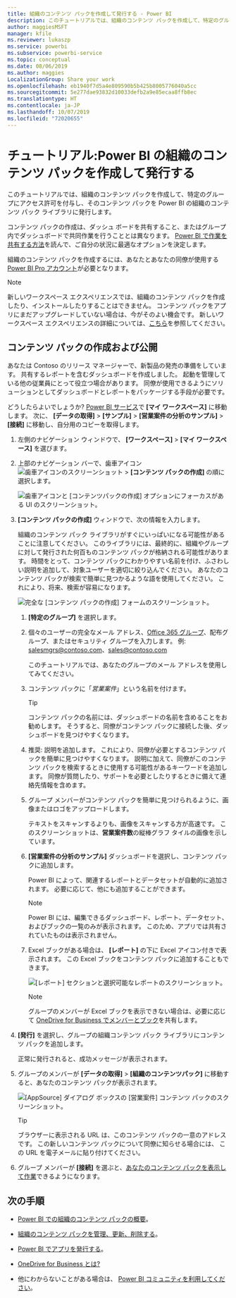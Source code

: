 ```yaml
---
title: 組織のコンテンツ パックを作成して発行する - Power BI
description: このチュートリアルでは、組織のコンテンツ パックを作成して、特定のグループにアクセスを制限し、そのコンテンツ パックを Power BI の組織のコンテンツ パック ライブラリに発行します。
author: maggiesMSFT
manager: kfile
ms.reviewer: lukaszp
ms.service: powerbi
ms.subservice: powerbi-service
ms.topic: conceptual
ms.date: 08/06/2019
ms.author: maggies
LocalizationGroup: Share your work
ms.openlocfilehash: eb1940f7d5a4e809590b5b425b8005776040a5cc
ms.sourcegitcommit: 5e277dae93832d10033defb2a9e85ecaa8ffb8ec
ms.translationtype: HT
ms.contentlocale: ja-JP
ms.lasthandoff: 10/07/2019
ms.locfileid: "72020655"
---
```

# <a name="tutorial-create-and-publish-a-power-bi-organizational-content-pack"></a>チュートリアル:Power BI の組織のコンテンツ パックを作成して発行する

このチュートリアルでは、組織のコンテンツ パックを作成して、特定のグループにアクセス許可を付与し、そのコンテンツ パックを Power BI の組織のコンテンツ パック ライブラリに発行します。

コンテンツ パックの作成は、ダッシュ ボードを共有すること、またはグループ内でダッシュボードで共同作業を行うこととは異なります。 [Power BI で作業を共有する方法](service-how-to-collaborate-distribute-dashboards-reports.md)を読んで、ご自分の状況に最適なオプションを決定します。

組織のコンテンツ パックを作成するには、あなたとあなたの同僚が使用する [Power BI Pro アカウント](https://powerbi.microsoft.com/pricing)が必要となります。

> [!NOTE]
> 新しいワークスペース エクスペリエンスでは、組織のコンテンツ パックを作成したり、インストールしたりすることはできません。 コンテンツ パックをアプリにまだアップグレードしていない場合は、今がそのよい機会です。 新しいワークスペース エクスペリエンスの詳細については、[こちら](service-create-the-new-workspaces.md)を参照してください。

## <a name="create-and-publish-a-content-pack"></a>コンテンツ パックの作成および公開

あなたは Contoso のリリース マネージャーで、新製品の発売の準備をしています。  共有するレポートを含むダッシュボードを作成しました。 起動を管理している他の従業員にとって役立つ場合があります。 同僚が使用できるようにソリューションとしてダッシュボードとレポートをパッケージする手段が必要です。

どうしたらよいでしょうか? [Power BI サービス](https://powerbi.com)で **[マイ ワークスペース]** に移動します。 次に、 **[データの取得]**  >  **[サンプル]**  >  **[営業案件の分析のサンプル]**  >  **[接続]** に移動し、自分用のコピーを取得します。

1. 左側のナビゲーション ウィンドウで、 **[ワークスペース]**  >  **[マイ ワークスペース]** を選びます。

1. 上部のナビゲーション バーで、歯車アイコン ![歯車アイコンのスクリーンショット](media/service-organizational-content-pack-create-and-publish/cog.png) >  **[コンテンツ パックの作成]** の順に選択します。

   ![歯車アイコンと [コンテンツパックの作成] オプションにフォーカスがある UI のスクリーンショット。](media/service-organizational-content-pack-create-and-publish/pbi_create_contpk.png)

1. **[コンテンツ パックの作成]** ウィンドウで、次の情報を入力します。  

   組織のコンテンツ パック ライブラリがすぐにいっぱいになる可能性があることに注意してください。 このライブラリには、最終的に、組織やグループに対して発行された何百ものコンテンツ パックが格納される可能性があります。 時間をとって、コンテンツ パックにわかりやすい名前を付け、ふさわしい説明を追加して、対象ユーザーを適切に絞り込んでください。  あなたのコンテンツ パックが検索で簡単に見つかるような語を使用してください。 これにより、将来、検索が容易になります。

      ![完全な [コンテンツ パックの作成] フォームのスクリーンショット。](media/service-organizational-content-pack-create-and-publish/cpwindow.png)

    1. **[特定のグループ]** を選択します。

    1. 個々のユーザーの完全なメール アドレス、[Office 365 グループ](https://support.office.com/article/Create-a-group-in-Office-365-7124dc4c-1de9-40d4-b096-e8add19209e9)、配布グループ、またはセキュリティ グループを入力します。 例: salesmgrs@contoso.com、sales@contoso.com

        このチュートリアルでは、あなたのグループのメール アドレスを使用してみてください。

    1. コンテンツ パックに「*営業案件*」という名前を付けます。

        > [!TIP]
        > コンテンツ パックの名前には、ダッシュボードの名前を含めることをお勧めします。 そうすると、同僚がコンテンツ パックに接続した後、ダッシュボードを見つけやすくなります。

    1. 推奨: 説明を追加します。 これにより、同僚が必要とするコンテンツ パックを簡単に見つけやすくなります。 説明に加えて、同僚がこのコンテンツ パックを検索するときに使用する可能性があるキーワードを追加します。 同僚が質問したり、サポートを必要としたりするときに備えて連絡先情報を含めます。

    1. グループ メンバーがコンテンツ パックを簡単に見つけられるように、画像またはロゴをアップロードします。

        テキストをスキャンするよりも、画像をスキャンする方が高速です。 このスクリーンショットは、**営業案件数**の縦棒グラフ タイルの画像を示しています。

    1. **[営業案件の分析のサンプル]** ダッシュボードを選択し、コンテンツ パックに追加します。

        Power BI によって、関連するレポートとデータセットが自動的に追加されます。 必要に応じて、他にも追加することができます。

       > [!NOTE]
       > Power BI には、編集できるダッシュボード、レポート、データセット、およびブックの一覧のみが表示されます。 このため、アプリでは共有されていたものは表示されません。

   1. Excel ブックがある場合は、 **[レポート]** の下に Excel アイコン付きで表示されます。 この Excel ブックをコンテンツ パックに追加することもできます。

      ![[レポート] セクションと選択可能なレポートのスクリーンショット。](media/service-organizational-content-pack-create-and-publish/pbi_orgcontpkexcel.png)

      > [!NOTE]
      > グループのメンバーが Excel ブックを表示できない場合は、必要に応じて [OneDrive for Business でメンバーとブック](https://support.office.com/article/Share-documents-or-folders-in-Office-365-1fe37332-0f9a-4719-970e-d2578da4941c)を共有します。

1. **[発行]** を選択し、グループの組織コンテンツ パック ライブラリにコンテンツ パックを追加します。  

   正常に発行されると、成功メッセージが表示されます。

1. グループのメンバーが **[データの取得]**  >  **[組織のコンテンツパック]** に移動すると、あなたのコンテンツ パックが表示されます。

   ![[AppSource] ダイアログ ボックスの [営業案件] コンテンツ パックのスクリーンショット。](media/service-organizational-content-pack-create-and-publish/powerbi-find-content-pack-organization.png)

   > [!TIP]
   > ブラウザーに表示される URL は、このコンテンツ パックの一意のアドレスです。  この新しいコンテンツ パックについて同僚に知らせる場合には、  この URL を電子メールに貼り付けてください。

1. グループ メンバーが **[接続]** を選ぶと、[あなたのコンテンツ パックを表示して作業](service-organizational-content-pack-copy-refresh-access.md)できるようになります。

## <a name="next-steps"></a>次の手順

* [Power BI での組織のコンテンツ パックの概要](service-organizational-content-pack-introduction.md)。

* [組織のコンテンツ パックを管理、更新、削除する](service-organizational-content-pack-manage-update-delete.md)。

* [Power BI でアプリを発行する](service-create-distribute-apps.md)。

* [OneDrive for Business とは?](https://support.office.com/article/What-is-OneDrive-for-Business-187f90af-056f-47c0-9656-cc0ddca7fdc2)

* 他にわからないことがある場合は、 [Power BI コミュニティを利用してください](http://community.powerbi.com/)。
